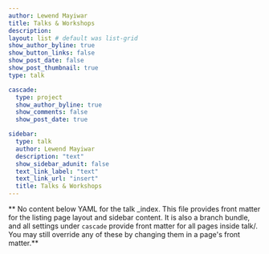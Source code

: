 ```yaml
---
author: Lewend Mayiwar
title: Talks & Workshops
description: 
layout: list # default was list-grid
show_author_byline: true
show_button_links: false
show_post_date: false
show_post_thumbnail: true
type: talk

cascade:
  type: project
  show_author_byline: true
  show_comments: false
  show_post_date: true

sidebar:
  type: talk
  author: Lewend Mayiwar
  description: "text"
  show_sidebar_adunit: false
  text_link_label: "text"
  text_link_url: "insert"
  title: Talks & Workshops  
---
```


** No content below YAML for the talk _index. This file provides front matter for the listing page layout and sidebar content. It is also a branch bundle, and all settings under `cascade` provide front matter for all pages inside talk/. You may still override any of these by changing them in a page's front matter.**
